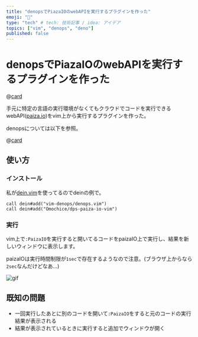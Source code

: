 ```yaml
---
title: "denopsでPiazaIOのwebAPIを実行するプラグインを作った"
emoji: "🐜"
type: "tech" # tech: 技術記事 / idea: アイデア
topics: ["vim", "denops", "deno"]
published: false
---
```



# denopsでPiazaIOのwebAPIを実行するプラグインを作った

@[card](https://github.com/Omochice/dps-paiza-io-vim)

手元に特定の言語の実行環境がなくてもクラウドでコードを実行できるwebAPI([paiza.io](https://paiza.io/ja))をvim上から実行するプラグインを作った。

denopsについては以下を参照。

@[card](https://zenn.dev/lambdalisue/articles/b4a31fba0b1ce95104c9)


## 使い方

### インストール

私が[dein.vim](https://github.com/Shougo/dein.vim)を使ってるのでdeinの例で。

```vim
call dein#add("vim-denops/denops.vim")
call dein#add("Omochice/dps-paiza-io-vim")
```

### 実行

vim上で`:PaizaIO`を実行すると開いてるコードをpaizaIO上で実行し、結果を新しいウィンドウに表示します。

paizaIOは実行時間制限が`1sec`で存在するようなので注意。(ブラウザ上からなら`2sec`なんだけどなあ…)

![gif]()

## 既知の問題

- 一回実行したあとに別のコードを開いて`:PaizaIO`をすると元のコードの実行結果が表示される
- 結果が表示されているときに実行すると追加でウィンドウが開く
